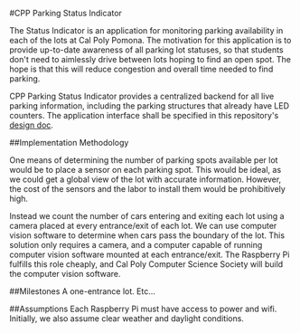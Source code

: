 #CPP Parking Status Indicator

The Status Indicator is an application for monitoring parking availability in each of the lots at Cal Poly Pomona. The motivation for this application is to provide up-to-date awareness of all parking lot statuses, so that students don't need to aimlessly drive between lots hoping to find an open spot. The hope is that this will reduce congestion and overall time needed to find parking.

CPP Parking Status Indicator provides a centralized backend for all live parking information, including the parking structures that already have LED counters. The application interface shall be specified in this repository's [design doc](design.md).


##Implementation Methodology

One means of determining the number of parking spots available per lot would be to place a sensor on each parking spot. This would be ideal, as we could get a global view of the lot with accurate information. However, the cost of the sensors and the labor to install them would be prohibitively high.

Instead we count the number of cars entering and exiting each lot using a camera placed at every entrance/exit of each lot. We can use computer vision software to determine when cars pass the boundary of the lot. This solution only requires a camera, and a computer capable of running computer vision software mounted at each entrance/exit. The Raspberry Pi fulfills this role cheaply, and Cal Poly Computer Science Society will build the computer vision software. 


##Milestones
A one-entrance lot.
Etc...


##Assumptions
Each Raspberry Pi must have access to power and wifi. Initially, we also assume clear weather and daylight conditions. 
